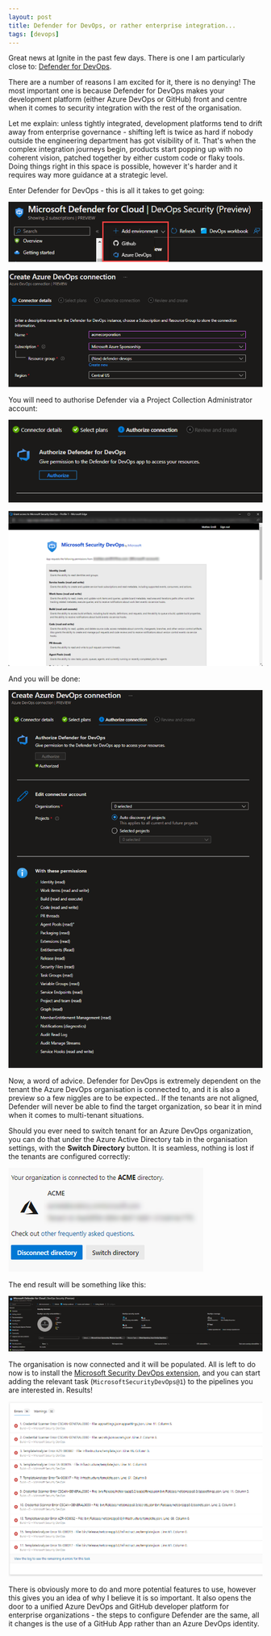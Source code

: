 ```yaml
---
layout: post
title: Defender for DevOps, or rather enterprise integration...
tags: [devops]
---
```

Great news at Ignite in the past few days. There is one I am particularly close to: [Defender for DevOps](https://www.microsoft.com/en-us/security/business/cloud-security/microsoft-defender-devops).

There are a number of reasons I am excited for it, there is no denying! The most important one is because Defender for DevOps makes your development platform (either Azure DevOps or GitHub) front and centre when it comes to security integration with the rest of the organisation.

Let me explain: unless tightly integrated, development platforms tend to drift away from enterprise governance - shifting left is twice as hard if nobody outside the engineering department has got visibility of it. That's when the complex integration journeys begin, products start popping up with no coherent vision, patched together by either custom code or flaky tools. Doing things right in this space is possible, however it's harder and it requires way more guidance at a strategic level.

Enter Defender for DevOps - this is all it takes to get going:

![](/images/posts/2022-10-14_22-12-45.png)

![](/images/posts/2022-10-14_21-15-07.png)

You will need to authorise Defender via a Project Collection Administrator account:

![](/images/posts/2022-10-14_21-15-28.png)

![](/images/posts/2022-10-14_21-15-35.png)

And you will be done:

![](/images/posts/2022-10-14_21-15-50.png)

Now, a word of advice. Defender for DevOps is extremely dependent on the tenant the Azure DevOps organisation is connected to, and it is also a preview so a few niggles are to be expected.. 
If the tenants are not aligned, Defender will never be able to find the target organization, so bear it in mind when it comes to multi-tenant situations.

Should you ever need to switch tenant for an Azure DevOps organization, you can do that under the Azure Active Directory tab in the organisation settings, with the **Switch Directory** button. It is seamless, nothing is lost if the tenants are configured correctly:

![](/images/posts/2022-10-14_21-30-37.png)

The end result will be something like this:

![](/images/posts/2022-10-14_21-34-50.png)

The organisation is now connected and it will be populated. All is left to do now is to install the [Microsoft Security DevOps extension](https://marketplace.visualstudio.com/items?itemName=ms-securitydevops.microsoft-security-devops-azdevops), and you can start adding the relevant task (`MicrosoftSecurityDevOps@1`) to the pipelines you are interested in. Results!

![](/images/posts/2022-10-14_21-54-41.png)

There is obviously more to do and more potential features to use, however this gives you an idea of why I believe it is so important. It also opens the door to a unified Azure DevOps and GitHub developer platform for enterprise organizations - the steps to configure Defender are the same, all it changes is the use of a GitHub App rather than an Azure DevOps identity.
